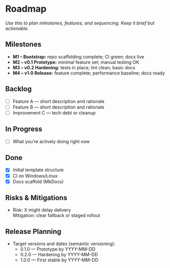 # Roadmap

_Use this to plan milestones, features, and sequencing. Keep it brief but actionable._

## Milestones
- **M1 – Bootstrap:** repo scaffolding complete; CI green; docs live
- **M2 – v0.1 Prototype:** minimal feature set; manual testing OK
- **M3 – v0.2 Hardening:** tests in place; lint clean; basic docs
- **M4 – v1.0 Release:** feature complete; performance baseline; docs ready

## Backlog
- [ ] Feature A — short description and rationale
- [ ] Feature B — short description and rationale
- [ ] Improvement C — tech debt or cleanup

## In Progress
- [ ] What you’re actively doing right now

## Done
- [x] Initial template structure
- [x] CI on Windows/Linux
- [x] Docs scaffold (MkDocs)

## Risks & Mitigations
- Risk: X might delay delivery  
  Mitigation: clear fallback or staged rollout

## Release Planning
- Target versions and dates (semantic versioning):  
  - 0.1.0 — Prototype by YYYY-MM-DD  
  - 0.2.0 — Hardening by YYYY-MM-DD  
  - 1.0.0 — First stable by YYYY-MM-DD
